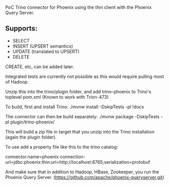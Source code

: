 PoC Trino connector for Phoenix using the thin client with the Phoenix Query Server.

Supports:
--------
- SELECT
- INSERT (UPSERT semantics)
- UPDATE (translated to UPSERT)
- DELETE

CREATE, etc, can be added later.

Integrated tests are currently not possible as this would require pulling
most of Hadoop.

Unzip this into the trino/plugin folder, and add trino-phoenix to Trino's toplevel pom.xml
(Known to work with Trion-473)

To build, first and install Trino:
./mvnw install -DskipTests -pl \!docs

The connector can then be build separately:
./mvnw package -DskipTests -pl plugin/trino-phoenix/

This will build a zip file in target that you unzip into the Trino
installation (again the plugin folder).

To use add a property file like this to the trino catalog:

connector.name=phoenix
connection-url=jdbc:phoenix:thin:url=http://localhost:8765;serialization=protobuf

And make sure that in addition to Hadoop, HBase, Zookeeper, you run the Phoenix Query Server.
(https://github.com/apache/phoenix-queryserver.git)
